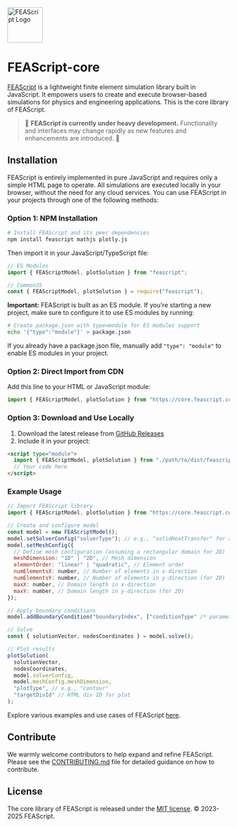 <img src="https://feascript.github.io/FEAScript-website/assets/FEAScriptLogo.png" width="80" alt="FEAScript Logo">

# FEAScript-core

[FEAScript](https://feascript.com/) is a lightweight finite element simulation library built in JavaScript. It empowers users to create and execute browser-based simulations for physics and engineering applications. This is the core library of FEAScript.

> 🚧 **FEAScript is currently under heavy development.** Functionality and interfaces may change rapidly as new features and enhancements are introduced. 🚧

## Installation

FEAScript is entirely implemented in pure JavaScript and requires only a simple HTML page to operate. All simulations are executed locally in your browser, without the need for any cloud services. You can use FEAScript in your projects through one of the following methods:

### Option 1: NPM Installation

```bash
# Install FEAScript and its peer dependencies
npm install feascript mathjs plotly.js
```

Then import it in your JavaScript/TypeScript file:

```javascript
// ES Modules
import { FEAScriptModel, plotSolution } from "feascript";

// CommonJS
const { FEAScriptModel, plotSolution } = require("feascript");
```

**Important:** FEAScript is built as an ES module. If you're starting a new project, make sure to configure it to use ES modules by running:

```bash
# Create package.json with type=module for ES modules support
echo '{"type":"module"}' > package.json
```

If you already have a package.json file, manually add `"type": "module"` to enable ES modules in your project.

### Option 2: Direct Import from CDN

Add this line to your HTML or JavaScript module:

```javascript
import { FEAScriptModel, plotSolution } from "https://core.feascript.com/dist/feascript.umd.js";
```

### Option 3: Download and Use Locally

1. Download the latest release from [GitHub Releases](https://github.com/FEAScript/FEAScript-core/releases)
2. Include it in your project:

```html
<script type="module">
  import { FEAScriptModel, plotSolution } from "./path/to/dist/feascript.esm.js";
  // Your code here
</script>
```

### Example Usage

```javascript
// Import FEAScript library
import { FEAScriptModel, plotSolution } from "https://core.feascript.com/dist/feascript.umd.js";

// Create and configure model
const model = new FEAScriptModel();
model.setSolverConfig("solverType"); // e.g., "solidHeatTransfer" for a stationary solid heat transfer case
model.setMeshConfig({
  // Define mesh configuration (assuming a rectangular domain for 2D)
  meshDimension: "1D" | "2D", // Mesh dimension
  elementOrder: "linear" | "quadratic", // Element order
  numElementsX: number, // Number of elements in x-direction
  numElementsY: number, // Number of elements in y-direction (for 2D)
  maxX: number, // Domain length in x-direction
  maxY: number, // Domain length in y-direction (for 2D)
});

// Apply boundary conditions
model.addBoundaryCondition("boundaryIndex", ["conditionType" /* parameters */]);

// Solve
const { solutionVector, nodesCoordinates } = model.solve();

// Plot results
plotSolution(
  solutionVector,
  nodesCoordinates,
  model.solverConfig,
  model.meshConfig.meshDimension,
  "plotType", // e.g., "contour"
  "targetDivId" // HTML div ID for plot
);
```

Explore various examples and use cases of FEAScript [here](https://github.com/FEAScript/FEAScript-core/tree/main/examples).

## Contribute

We warmly welcome contributors to help expand and refine FEAScript. Please see the [CONTRIBUTING.md](./CONTRIBUTING.md) file for detailed guidance on how to contribute.

## License

The core library of FEAScript is released under the [MIT license](https://github.com/FEAScript/FEAScript-core/blob/main/LICENSE). &copy; 2023-2025 FEAScript.
